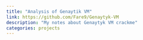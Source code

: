 ```yaml
---
title: "Analysis of Genaytik VM"
link: https://github.com/Fare9/Genaytyk-VM
description: "My notes about Genaytyk VM crackme"
categories: projects
---
```

